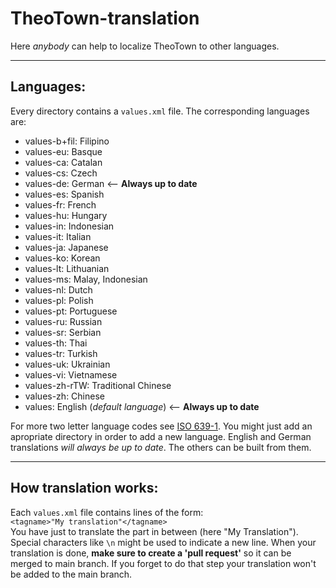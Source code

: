 # TheoTown-translation 
Here *anybody* can help to localize TheoTown to other languages.

---

## Languages:
Every directory contains a `values.xml` file. The corresponding languages are:
- values-b+fil: Filipino
- values-eu: Basque
- values-ca: Catalan
- values-cs: Czech
- values-de: German <-- **Always up to date**
- values-es: Spanish
- values-fr: French
- values-hu: Hungary
- values-in: Indonesian
- values-it: Italian
- values-ja: Japanese
- values-ko: Korean
- values-lt: Lithuanian
- values-ms: Malay, Indonesian
- values-nl: Dutch
- values-pl: Polish
- values-pt: Portuguese
- values-ru: Russian
- values-sr: Serbian
- values-th: Thai
- values-tr: Turkish
- values-uk: Ukrainian
- values-vi: Vietnamese
- values-zh-rTW: Traditional Chinese
- values-zh: Chinese
- values: English (*default language*) <-- **Always up to date**<br/>

For more two letter language codes see [ISO 639-1](http://www.loc.gov/standards/iso639-2/php/code_list.php). You might just add an apropriate directory in order to add a new language. English and German translations *will always be up to date*. The others can be built from them.

---

## How translation works:
Each `values.xml` file contains lines of the form:<br/>
`<tagname>"My translation"</tagname>`<br/>
You have just to translate the part in between (here "My Translation"). Special characters like `\n` might be used to indicate a new line. When your translation is done, **make sure to create a 'pull request'** so it can be merged to main branch. If you forget to do that step your translation won't be added to the main branch.
